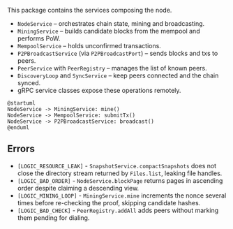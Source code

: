 This package contains the services composing the node.

- `NodeService` – orchestrates chain state, mining and broadcasting.
- `MiningService` – builds candidate blocks from the mempool and performs PoW.
- `MempoolService` – holds unconfirmed transactions.
- `P2PBroadcastService` (via `P2PBroadcastPort`) – sends blocks and txs to peers.
- `PeerService` with `PeerRegistry` – manages the list of known peers.
- `DiscoveryLoop` and `SyncService` – keep peers connected and the chain synced.
- gRPC service classes expose these operations remotely.

```plantuml
@startuml
NodeService -> MiningService: mine()
NodeService -> MempoolService: submitTx()
NodeService -> P2PBroadcastService: broadcast()
@enduml
```

Errors
------
- `[LOGIC_RESOURCE_LEAK]` - `SnapshotService.compactSnapshots` does not close
  the directory stream returned by `Files.list`, leaking file handles.
- `[LOGIC_BAD_ORDER]` - `NodeService.blockPage` returns pages in ascending order
  despite claiming a descending view.
- `[LOGIC_MINING_LOOP]` - `MiningService.mine` increments the nonce several
  times before re-checking the proof, skipping candidate hashes.
- `[LOGIC_BAD_CHECK]` - `PeerRegistry.addAll` adds peers without marking them
  pending for dialing.
